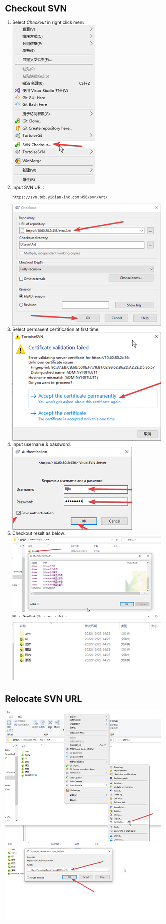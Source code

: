 # Checkout SVN
1. Select *Checkout* in right click menu.
    ![](vx_images/2410913239690.png)
2. Input SVN URL:
    ```
    https://svn.tob.yidian-inc.com:456/svn/Art/
    ```
    ![](vx_images/340811013227557.png)
3. Select permanent certification at first time.
    ![](vx_images/376552214250581.png)
4. Input username & password. 
    ![](vx_images/56642314248185.png)
5. Checkout result as below:
    ![](vx_images/349022314245687.png)
    ![](vx_images/56772414226928.png)

# Relocate SVN URL
![](vx_images/109023812256610.png)
![](vx_images/403434112249279.png)